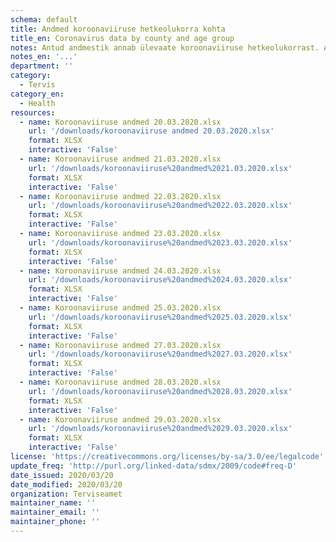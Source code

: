```yaml
---
schema: default
title: Andmed koroonaviiruse hetkeolukorra kohta
title_en: Coronavirus data by county and age group
notes: Antud andmestik annab ülevaate koroonaviiruse hetkeolukorrast. Andmestikud lisatakse päeva kaupa. Andmestik annab ülevaate nakatumiste kohta, sealhulgas maakonna tasemel tehtud positiivsetest ja negatiivsetest testide tulemustest, üldkokkuvõtted ning ülevaate vanuselisest jagunemisest.
notes_en: '...'
department: ''
category:
  - Tervis
category_en:
  - Health
resources:
  - name: Koroonaviiruse andmed 20.03.2020.xlsx
    url: '/downloads/koroonaviiruse andmed 20.03.2020.xlsx'
    format: XLSX
    interactive: 'False'
  - name: Koroonaviiruse andmed 21.03.2020.xlsx
    url: '/downloads/koroonaviiruse%20andmed%2021.03.2020.xlsx'
    format: XLSX
    interactive: 'False'
  - name: Koroonaviiruse andmed 22.03.2020.xlsx
    url: '/downloads/koroonaviiruse%20andmed%2022.03.2020.xlsx'
    format: XLSX
    interactive: 'False'
  - name: Koroonaviiruse andmed 23.03.2020.xlsx
    url: '/downloads/koroonaviiruse%20andmed%2023.03.2020.xlsx'
    format: XLSX
    interactive: 'False'
  - name: Koroonaviiruse andmed 24.03.2020.xlsx
    url: '/downloads/koroonaviiruse%20andmed%2024.03.2020.xlsx'
    format: XLSX
    interactive: 'False'
  - name: Koroonaviiruse andmed 25.03.2020.xlsx
    url: '/downloads/koroonaviiruse%20andmed%2025.03.2020.xlsx'
    format: XLSX
    interactive: 'False'
  - name: Koroonaviiruse andmed 27.03.2020.xlsx
    url: '/downloads/koroonaviiruse%20andmed%2027.03.2020.xlsx'
    format: XLSX
    interactive: 'False'
  - name: Koroonaviiruse andmed 28.03.2020.xlsx
    url: '/downloads/koroonaviiruse%20andmed%2028.03.2020.xlsx'
    format: XLSX
    interactive: 'False'
  - name: Koroonaviiruse andmed 29.03.2020.xlsx
    url: '/downloads/koroonaviiruse%20andmed%2029.03.2020.xlsx'
    format: XLSX
    interactive: 'False'
license: 'https://creativecommons.org/licenses/by-sa/3.0/ee/legalcode'
update_freq: 'http://purl.org/linked-data/sdmx/2009/code#freq-D'
date_issued: 2020/03/20
date_modified: 2020/03/20
organization: Terviseamet
maintainer_name: ''
maintainer_email: ''
maintainer_phone: ''
---
```

